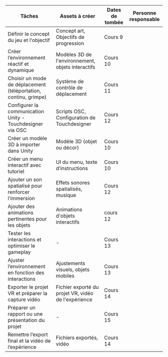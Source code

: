 | Tâches                                                   | Assets à créer                         | Dates de tombée | Personne responsable |
| -------------------------------------------------------- | -------------------------------------- | --------------- | -------------------- |
| Définir le concept du jeu et l'objectif                  | Concept art, Objectifs de progression  | Cours 9 |                      |
| Créer l’environnement réactif et dynamique               | Modèles 3D de l'environnement, objets interactifs | Cours 10 |                      |
| Choisir un mode de déplacement (téléportation, continu, grimpe) | Système de contrôle de déplacement     | Cours 11 |                      |
| Configurer la communication Unity - Touchdesigner via OSC | Scripts OSC, Configuration de Touchdesigner | Cours 12 |                      |
| Créer un modèle 3D à importer dans Unity                | Modèle 3D (objet ou décor)             | Cours 10 |                      |
| Créer un menu interactif avec tutoriel                   | UI du menu, texte d’instructions       | Cours 10 |                      |
| Ajouter un son spatialisé pour renforcer l’immersion    | Effets sonores spatialisés, musique    | Cours 12 |                      |
| Ajouter des animations pertinentes pour les objets      | Animations d'objets interactifs        | cours 12 |                      |
| Tester les interactions et optimiser le gameplay        | -                                      | Cours 13 |                      |
| Ajuster l’environnement en fonction des interactions    | Ajustements visuels, objets mobiles    | Cours 13 |                      |
| Exporter le projet VR et préparer la capture vidéo      | Fichier exporté du projet VR, vidéo de l'expérience | Cours 14 |                      |
| Préparer un rapport ou une présentation du projet       | -                                      | Cours 15 |                      |
| Remettre l’export final et la vidéo de l’expérience     | Fichiers exportés, vidéo               | Cours 14 |                      |
